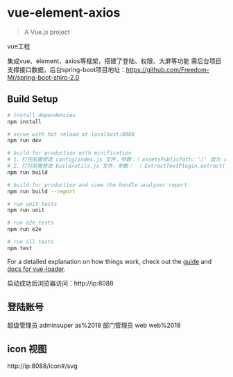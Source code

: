 # vue-element-axios

> A Vue.js project

vue工程

集成vue、element、axios等框架，搭建了登陆、权限、大屏等功能
需后台项目支撑接口数据，后台spring-boot项目地址：https://github.com/Freedom-Mr/spring-boot-shiro-2.0

## Build Setup

``` bash
# install dependencies
npm install

# serve with hot reload at localhost:8080
npm run dev

# build for production with minification
# 1、打包前需修改 config/index.js 文件，参数：（ assetsPublicPath: '/' 改为 assetsPublicPath: './' ）
# 2、打包前需修改 build/utils.js 文件，参数： （ ExtractTextPlugin.extract({ }) 里面增加 publicPath: '../../', ）
npm run build

# build for production and view the bundle analyzer report
npm run build --report

# run unit tests
npm run unit

# run e2e tests
npm run e2e

# run all tests
npm test
```

For a detailed explanation on how things work, check out the [guide](http://vuejs-templates.github.io/webpack/) and [docs for vue-loader](http://vuejs.github.io/vue-loader).

启动成功后浏览器访问：http://ip:8088

## 登陆账号

超级管理员 adminsuper  as%2018
部门管理员 web  web%2018

## icon 视图

http://ip:8088/icon#/svg
